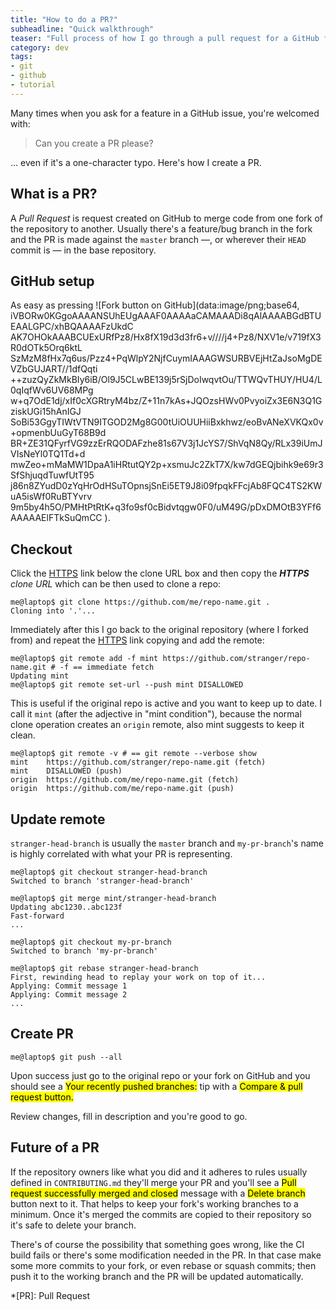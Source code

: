 ```yaml
---
title: "How to do a PR?"
subheadline: "Quick walkthrough"
teaser: "Full process of how I go through a pull request for a GitHub fork."
category: dev
tags:
- git
- github
- tutorial
---
```


Many times when you ask for a feature in a GitHub issue, you're welcomed with:

> Can you create a PR please?

... even if it's a one-character typo. Here's how I create a PR.

<!--more-->

## What is a PR?
A <dfn>Pull&nbsp;Request</dfn> is request created on GitHub to merge code from one fork of the repository to another. Usually there's a feature/bug branch in the fork and the PR is made against the `master` branch &mdash;, or wherever their `HEAD` commit is &mdash; in the base repository.

## GitHub setup

As easy as pressing ![Fork button on GitHub](data:image/png;base64,
	iVBORw0KGgoAAAANSUhEUgAAAF0AAAAaCAMAAADi8qAlAAAABGdBTUEAALGPC/xhBQAAAAFzUkdC
	AK7OHOkAAABCUExURfPz8/Hx8fX19d3d3fr6+v////j4+Pz8/NXV1e/v719fX3R0dOTk5Orq6ktL
	SzMzM8fHx7q6us/Pzz4+PqWlpY2NjfCuymIAAAGWSURBVEjHtZaJsoMgDEVZbGUJART//1dfQqti
	++zuzQyZkMkBIy6iB/Ol9J5CLwBE139j5rSjDoIwqvtOu/TTWQvTHUY/HU4/L0qIqfWv6UV68MPg
	w+q7OdE1dj/xIf0cXGRtryM4bz/Z+11n7kAs+JQOzsHWv0PvyoiZx3E6N3Q1GziskUGi15hAnIGJ
	SoBi53GgyTIWtVTN9ITGOD2Mg8G00tUiOUUHiiBxkhwz/eoBvANeXVKQx0v+opmenbUuGyT68B9d
	BR+ZE31QFyrfVG9zzErRQODAFzhe81s67V3j1JcYS7/ShVqN8Qy/RLx39iUmJVIsNeYl0TQ1Td+d
	mwZeo+mMaMW1DpaA1iHRtutQY2p+xsmuJc2ZkT7X/kw7dGEQjbihk9e69r3SfShjuqdTuwfUtT95
	j86n8ZYudD0zYqHrOdHSuTOpnsjSnEi5ET9J8i09fpqkFFcjAb8FQC4TS2KWuA5isWf0RuBTYvrv
	9m5by4h5O/PMHtPtRtK+q3fo9sf0cBidvtqgw0F0/uM49G/pDxDMOtB3YFf6AAAAAElFTkSuQmCC
).

## Checkout

Click the [HTTPS](javascript:;) link below the clone URL box and then copy the ***HTTPS** clone URL* which can be then used to clone a repo:

```shell
me@laptop$ git clone https://github.com/me/repo-name.git .
Cloning into '.'...
```

Immediately after this I go back to the original repository (where I forked from) and repeat the [HTTPS](#) link copying and add the remote:

```shell
me@laptop$ git remote add -f mint https://github.com/stranger/repo-name.git # -f == immediate fetch
Updating mint
me@laptop$ git remote set-url --push mint DISALLOWED
```

This is useful if the original repo is active and you want to keep up to date. I call it `mint` (after the adjective in "mint&nbsp;condition"), because the normal clone operation creates an `origin` remote, also mint suggests to keep it clean.

```shell
me@laptop$ git remote -v # == git remote --verbose show
mint    https://github.com/stranger/repo-name.git (fetch)
mint    DISALLOWED (push)
origin  https://github.com/me/repo-name.git (fetch)
origin  https://github.com/me/repo-name.git (push)
```

## Update remote

`stranger-head-branch` is usually the `master` branch and `my-pr-branch`'s name is highly correlated with what your PR is representing.

```shell
me@laptop$ git checkout stranger-head-branch
Switched to branch 'stranger-head-branch'

me@laptop$ git merge mint/stranger-head-branch
Updating abc1230..abc123f
Fast-forward
...

me@laptop$ git checkout my-pr-branch
Switched to branch 'my-pr-branch'

me@laptop$ git rebase stranger-head-branch
First, rewinding head to replay your work on top of it...
Applying: Commit message 1
Applying: Commit message 2
...
```

## Create PR

```shell
me@laptop$ git push --all
```

Upon success just go to the original repo or your fork on GitHub and you should see a <mark>Your recently pushed branches:</mark> tip with a <mark>Compare & pull request<mark> button.

Review changes, fill in description and you're good to go.

## Future of a PR
If the repository owners like what you did and it adheres to rules usually defined in `CONTRIBUTING.md` they'll merge your PR and you'll see a <mark>Pull request successfully merged and closed</mark> message with a <mark>Delete branch</mark> button next to it. That helps to keep your fork's working branches to a minimum. Once it's merged the commits are copied to their repository so it's safe to delete your branch.

There's of course the possibility that something goes wrong, like the CI build fails or there's some modification needed in the PR. In that case make some more commits to your fork, or even rebase or squash commits; then push it to the working branch and the PR will be updated automatically.

*[PR]: Pull Request
